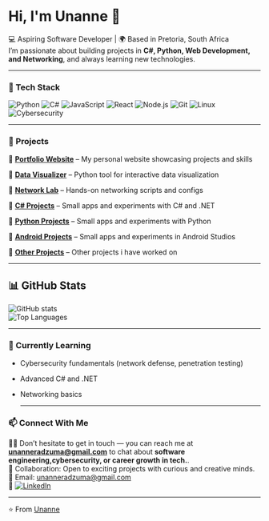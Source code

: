 # Hi, I'm Unanne 👋

💻 Aspiring Software Developer | 🌍 Based in Pretoria, South Africa  
I’m passionate about building projects in **C#, Python, Web Development, and Networking**, and always learning new technologies. 

---

### 🔧 Tech Stack
![Python](https://img.shields.io/badge/Python-3776AB?style=for-the-badge&logo=python&logoColor=white)
![C#](https://img.shields.io/badge/C%23-239120?style=for-the-badge&logo=csharp&logoColor=white)
![JavaScript](https://img.shields.io/badge/JavaScript-FFD43B?style=for-the-badge&logo=javascript&logoColor=black)
![React](https://img.shields.io/badge/React-61DBFB?style=for-the-badge&logo=react&logoColor=black)
![Node.js](https://img.shields.io/badge/Node.js-3C873A?style=for-the-badge&logo=node.js&logoColor=white)
![Git](https://img.shields.io/badge/Git-F05032?style=for-the-badge&logo=git&logoColor=white)
![Linux](https://img.shields.io/badge/Linux-FCC624?style=for-the-badge&logo=linux&logoColor=black)
![Cybersecurity](https://img.shields.io/badge/Security-2E8B57?style=for-the-badge&logo=hackaday&logoColor=white)

---

### 🚀 Projects
🔹 [**Portfolio Website**](https://github.com/Unanne/portfolio) – My personal website showcasing projects and skills

🔹 [**Data Visualizer**](https://github.com/Unanne/data-visualizer) – Python tool for interactive data visualization

🔹 [**Network Lab**](https://github.com/Unanne/network-lab) – Hands-on networking scripts and configs 

🔹 [**C# Projects**](https://github.com/Unanne/csharp-projects) – Small apps and experiments with C# and .NET

🔹 [**Python Projects**](https://github.com/Unanne/portfolio) – Small apps and experiments with Python 

🔹 [**Android Projects**](https://github.com/Unanne/data-visualizer) –  Small apps and experiments in Android Studios

🔹 [**Other Projects**](https://github.com/Unanne/network-lab) – Other projects i have worked on  

---

## 📊 GitHub Stats
![GitHub stats](https://github-readme-stats.vercel.app/api?username=Unanne&show_icons=true&theme=radical)  
![Top Languages](https://github-readme-stats.vercel.app/api/top-langs/?username=Unanne&layout=compact&theme=radical)  

---

### 🌱 Currently Learning
- Cybersecurity fundamentals (network defense, penetration testing)  
- Advanced C# and .NET
- Networking basics

  ---

### 📫 Connect With Me
👨‍💻 Don’t hesitate to get in touch — you can reach me at **unanneradzuma@gmail.com** to chat about **software engineering,cybersecurity, or career growth in tech.**.  
🚀 Collaboration: Open to exciting projects with curious and creative minds.   
📧 Email: unanneradzuma@gmail.com  
💼 [![LinkedIn](https://img.shields.io/badge/LinkedIn-%230077B5.svg?logo=linkedin&logoColor=white)](https://www.linkedin.com/in/unanne-radzuma-967634261) 

---
⭐️ From [Unanne](https://github.com/unanneR)
